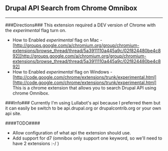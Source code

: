 ## Drupal API Search from Chrome Omnibox ##
- - -
###Directions###
This extension required a DEV version of Chrome with the *experimental* flag turn on.

- How to Enabled *experimental* flag on Mac - [http://groups.google.com/a/chromium.org/group/chromium-extensions/browse_thread/thread/5a3911110a445a9c/02f824480be4c892][http://groups.google.com/a/chromium.org/group/chromium-extensions/browse_thread/thread/5a3911110a445a9c/02f824480be4c892]
- How to Enabled *experimental* flag on Windows - [http://code.google.com/chrome/extensions/trunk/experimental.html][http://code.google.com/chrome/extensions/trunk/experimental.html] This is a chrome extension that allows you to search Drupal API using chrome Omnibox.

###Info###
Currently I'm using Lullabot's api because I preferred them but it can easily be switch to be api.drupal.org or drupalcontrib.org or your own api site.

####TODO####
- Allow configuration of what api the extension should use.
- Add support for d7 (omnibox only support one keyword, so we'll need to have 2 extensions :-/ )

